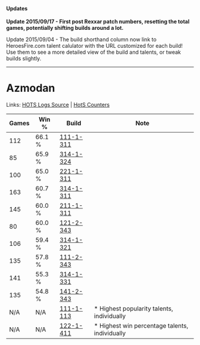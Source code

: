 #### Updates
**Update 2015/09/17 - First post Rexxar patch numbers, resetting the total games, potentially shifting builds around a lot.**

Update 2015/09/04 - The build shorthand column now link to HeroesFire.com talent calulator with the URL customized for each build!  
Use them to see a more detailed view of the build and talents, or tweak builds slightly.

***

# Azmodan

Links: [HOTS Logs Source](https://www.hotslogs.com/Sitewide/HeroDetails?Hero=Azmodan) | [HotS Counters](http://hotscounters.com/#/hero/Azmodan)

Games  | Win %  | Build     | Note
-----  | -----  | -----     | ----
112    | 66.1 % | [111-1-311](http://www.heroesfire.com/hots/talent-calculator/azmodan#gOkF) | 
85     | 65.9 % | [314-1-324](http://www.heroesfire.com/hots/talent-calculator/azmodan#o8LC) | 
100    | 65.0 % | [221-1-311](http://www.heroesfire.com/hots/talent-calculator/azmodan#kbHl) | 
163    | 60.7 % | [314-1-311](http://www.heroesfire.com/hots/talent-calculator/azmodan#o8K_) | 
145    | 60.0 % | [211-1-311](http://www.heroesfire.com/hots/talent-calculator/azmodan#kCtF) | 
80     | 60.0 % | [121-2-343](http://www.heroesfire.com/hots/talent-calculator/azmodan#gnOt) | 
106    | 59.4 % | [314-1-321](http://www.heroesfire.com/hots/talent-calculator/azmodan#o8L9) | 
135    | 57.8 % | [111-2-343](http://www.heroesfire.com/hots/talent-calculator/azmodan#gO-N) | 
141    | 55.3 % | [314-1-331](http://www.heroesfire.com/hots/talent-calculator/azmodan#o8LJ) | 
135    | 54.8 % | [141-2-343](http://www.heroesfire.com/hots/talent-calculator/azmodan#hYDt) | 
N/A    | N/A    | [111-1-113](http://www.heroesfire.com/hots/talent-calculator/azmodan#gOh9) | * Highest popularity talents, individually
N/A    | N/A    | [122-1-411](http://www.heroesfire.com/hots/talent-calculator/azmodan#gpcZ) | * Highest win percentage talents, individually
